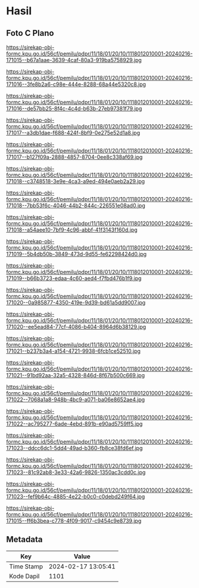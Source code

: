 # Hasil

## Foto C Plano

https://sirekap-obj-formc.kpu.go.id/56cf/pemilu/pdpr/11/18/01/20/10/1118012010001-20240216-171015--b67a1aae-3639-4caf-80a3-919ba5758929.jpg

https://sirekap-obj-formc.kpu.go.id/56cf/pemilu/pdpr/11/18/01/20/10/1118012010001-20240216-171016--3fe8b2a6-c98e-444e-8288-68a44e5320c8.jpg

https://sirekap-obj-formc.kpu.go.id/56cf/pemilu/pdpr/11/18/01/20/10/1118012010001-20240216-171016--de57bb25-8f4c-4c4d-b63b-27eb97381f79.jpg

https://sirekap-obj-formc.kpu.go.id/56cf/pemilu/pdpr/11/18/01/20/10/1118012010001-20240216-171017--a3db1dae-f688-424f-8bf9-0e275e52d1a8.jpg

https://sirekap-obj-formc.kpu.go.id/56cf/pemilu/pdpr/11/18/01/20/10/1118012010001-20240216-171017--b127f09a-2888-4857-8704-0ee8c338af69.jpg

https://sirekap-obj-formc.kpu.go.id/56cf/pemilu/pdpr/11/18/01/20/10/1118012010001-20240216-171018--c3748518-3e9e-4ca3-a9ed-494e0aeb2a29.jpg

https://sirekap-obj-formc.kpu.go.id/56cf/pemilu/pdpr/11/18/01/20/10/1118012010001-20240216-171018--7bb53f6c-4046-44b2-844c-226551e08ad0.jpg

https://sirekap-obj-formc.kpu.go.id/56cf/pemilu/pdpr/11/18/01/20/10/1118012010001-20240216-171018--a54aee10-7bf9-4c96-abbf-41f3143f160d.jpg

https://sirekap-obj-formc.kpu.go.id/56cf/pemilu/pdpr/11/18/01/20/10/1118012010001-20240216-171019--5b4db50b-3849-473d-9d55-fe62298424d0.jpg

https://sirekap-obj-formc.kpu.go.id/56cf/pemilu/pdpr/11/18/01/20/10/1118012010001-20240216-171019--b66b3723-edaa-4c60-aed4-f7fbd476b1f9.jpg

https://sirekap-obj-formc.kpu.go.id/56cf/pemilu/pdpr/11/18/01/20/10/1118012010001-20240216-171020--0a985877-4350-419e-9d39-bd61a5dd9007.jpg

https://sirekap-obj-formc.kpu.go.id/56cf/pemilu/pdpr/11/18/01/20/10/1118012010001-20240216-171020--ee5ead84-77cf-4086-b404-8964d6b38129.jpg

https://sirekap-obj-formc.kpu.go.id/56cf/pemilu/pdpr/11/18/01/20/10/1118012010001-20240216-171021--b237b3a4-a154-4721-9938-6fcb1ce52510.jpg

https://sirekap-obj-formc.kpu.go.id/56cf/pemilu/pdpr/11/18/01/20/10/1118012010001-20240216-171021--91bd92aa-32a5-4328-846d-8f67b500c669.jpg

https://sirekap-obj-formc.kpu.go.id/56cf/pemilu/pdpr/11/18/01/20/10/1118012010001-20240216-171022--7068a1a8-948b-4bc9-a071-ba06e8652ae4.jpg

https://sirekap-obj-formc.kpu.go.id/56cf/pemilu/pdpr/11/18/01/20/10/1118012010001-20240216-171022--ac795277-6ade-4ebd-891b-e90ad5759ff5.jpg

https://sirekap-obj-formc.kpu.go.id/56cf/pemilu/pdpr/11/18/01/20/10/1118012010001-20240216-171023--ddcc6dc1-5dd4-49ad-b360-fb8ce38fd6ef.jpg

https://sirekap-obj-formc.kpu.go.id/56cf/pemilu/pdpr/11/18/01/20/10/1118012010001-20240216-171023--81c92ab8-3e33-42a6-9826-1350ac3cdd0c.jpg

https://sirekap-obj-formc.kpu.go.id/56cf/pemilu/pdpr/11/18/01/20/10/1118012010001-20240216-171023--fef9b64c-4885-4e22-b0c0-c0debd249f64.jpg

https://sirekap-obj-formc.kpu.go.id/56cf/pemilu/pdpr/11/18/01/20/10/1118012010001-20240216-171015--ff6b3bea-c778-4f09-9017-c9454c9e8739.jpg


## Metadata

| Key        | Value               |
| ---------- | ------------------- |
| Time Stamp | 2024-02-17 13:05:41 |
| Kode Dapil | 1101                |



